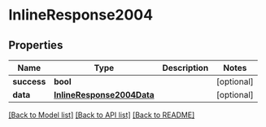 # InlineResponse2004

## Properties
Name | Type | Description | Notes
------------ | ------------- | ------------- | -------------
**success** | **bool** |  | [optional] 
**data** | [**InlineResponse2004Data**](InlineResponse2004Data.md) |  | [optional] 

[[Back to Model list]](../README.md#documentation-for-models) [[Back to API list]](../README.md#documentation-for-api-endpoints) [[Back to README]](../README.md)

